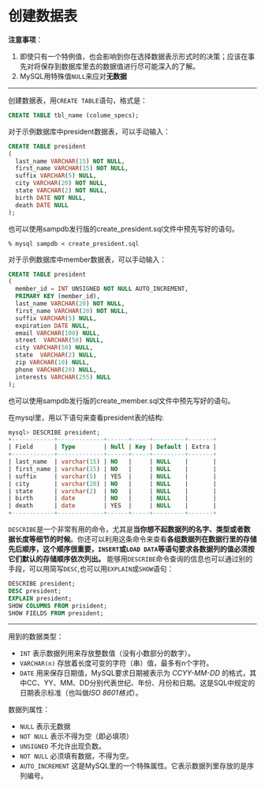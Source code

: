 # 创建数据表

**注意事项**：

1. 即使只有一个特例值，也会影响到你在选择数据表示形式时的决策；应该在事先对将保存到数据库里去的数据值进行尽可能深入的了解。
2. MySQL用特殊值`NULL`来应对**无数据**

---
创建数据表，用`CREATE TABLE`语句，格式是：

```sql
CREATE TABLE tbl_name (colume_specs);
```

对于示例数据库中president数据表，可以手动输入：

```sql
CREATE TABLE president
(
  last_name VARCHAR(15) NOT NULL,
  first_name VARCHAR(15) NOT NULL,
  suffix VARCHAR(5) NULL,
  city VARCHAR(20) NOT NULL,
  state VARCHAR(2) NOT NULL,
  birth DATE NOT NULL,
  death DATE NULL
);
```

也可以使用sampdb发行版的create_president.sql文件中预先写好的语句。

```shell
% mysql sampdb < create_president.sql
```

对于示例数据库中member数据表，可以手动输入：

```sql
CREATE TABLE president
(
  member_id = INT UNSIGNED NOT NULL AUTO_INCREMENT,
  PRIMARY KEY (member_id),
  last_name VARCHAR(20) NOT NULL,
  first_name VARCHAR(20) NOT NULL,
  suffix VARCHAR(5) NULL,
  expiration DATE NULL,
  email VARCHAR(100) NULL,
  street  VARCHAR(50) NULL,
  city VARCHAR(50) NULL,
  state  VARCHAR(2) NULL,
  zip VARCHAR(10) NULL,
  phone VARCHAR(20) NULL,
  interests VARCHAR(255) NULL
);
```

也可以使用sampdb发行版的create_member.sql文件中预先写好的语句。

在mysql里，用以下语句来查看president表的结构:

```sql
mysql> DESCRIBE president;
+------------+-------------+------+-----+---------+-------+
| Field      | Type        | Null | Key | Default | Extra |
+------------+-------------+------+-----+---------+-------+
| last_name  | varchar(15) | NO   |     | NULL    |       |
| first_name | varchar(15) | NO   |     | NULL    |       |
| suffix     | varchar(5)  | YES  |     | NULL    |       |
| city       | varchar(20) | NO   |     | NULL    |       |
| state      | varchar(2)  | NO   |     | NULL    |       |
| birth      | date        | NO   |     | NULL    |       |
| death      | date        | YES  |     | NULL    |       |
+------------+-------------+------+-----+---------+-------+
```

`DESCRIBE`是一个非常有用的命令，尤其是**当你想不起数据列的名字、类型或者数据长度等细节的时候**。你还可以利用这条命令来查看**各组数据列在数据行里的存储先后顺序，这个顺序很重要，`INSERT`或`LOAD DATA`等语句要求各数据列的值必须按它们默认的存储顺序依次列出。**
能够用`DESCRIBE`命令查询的信息也可以通过别的手段，可以用简写`DESC`,也可以用`EXPLAIN`或`SHOW`语句：

```sql
DESCRIBE president;
DESC president;
EXPLAIN president;
SHOW COLUMNS FROM prisident;
SHOW FIELDS FROM president;
```

---

用到的数据类型：

- `INT` 表示数据列用来存放整数值（没有小数部分的数字）。
- `VARCHAR(n)` 存放着长度可变的字符（串）值，最多有n个字符。
- `DATE` 用来保存日期值，MySQL要求日期被表示为 *CCYY-MM-DD* 的格式，其中CC、YY、MM、DD分别代表世纪、年份、月份和日期。这是SQL中规定的日期表示标准（也叫做*ISO 8601格式*）。

数据列属性：

- `NULL` 表示无数据
- `NOT NULL` 表示不得为空（即必填项）
- `UNSIGNED` 不允许出现负数。
- `NOT NULL` 必须填有数据，不得为空。
- `AUTO_INCREMENT` 这是MySQL里的一个特殊属性。它表示数据列里存放的是序列编号。


